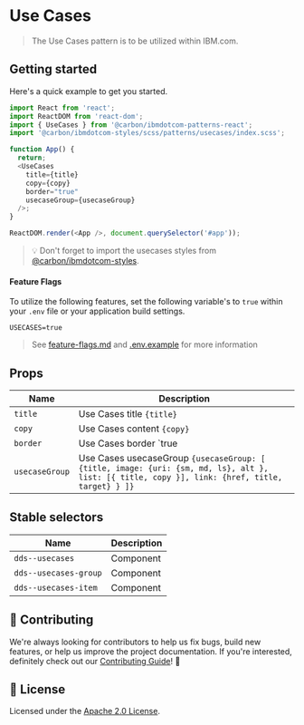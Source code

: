 # Use Cases

> The Use Cases pattern is to be utilized within IBM.com.

## Getting started

Here's a quick example to get you started.

```javascript
import React from 'react';
import ReactDOM from 'react-dom';
import { UseCases } from '@carbon/ibmdotcom-patterns-react';
import '@carbon/ibmdotcom-styles/scss/patterns/usecases/index.scss';

function App() {
  return;
  <UseCases
    title={title}
    copy={copy}
    border="true"
    usecaseGroup={usecaseGroup}
  />;
}

ReactDOM.render(<App />, document.querySelector('#app'));
```

> 💡 Don't forget to import the usecases styles from
> [@carbon/ibmdotcom-styles](https://github.com/carbon-design-system/ibm-dotcom-library/blob/master/packages/styles).

#### Feature Flags

To utilize the following features, set the following variable's to `true` within
your `.env` file or your application build settings.

```
USECASES=true
```

> See
> [feature-flags.md](https://github.com/carbon-design-system/ibm-dotcom-library/blob/master/packages/patterns-react/docs/feature-flags.md)
> and
> [.env.example](https://github.com/carbon-design-system/ibm-dotcom-library/blob/master/packages/patterns-react/.env.example)
> for more information

## Props

| Name           | Description                                                                                                                                   |
| -------------- | --------------------------------------------------------------------------------------------------------------------------------------------- |
| `title`        | Use Cases title `{title}`                                                                                                                     |
| `copy`         | Use Cases content `{copy}`                                                                                                                    |
| `border`       | Use Cases border `true|false`                                                                                                                 |
| `usecaseGroup` | Use Cases usecaseGroup `{usecaseGroup: [ {title, image: {uri: {sm, md, ls}, alt }, list: [{ title, copy }], link: {href, title, target} } ]}` |

## Stable selectors

| Name                  | Description |
| --------------------- | ----------- |
| `dds--usecases`       | Component   |
| `dds--usecases-group` | Component   |
| `dds--usecases-item`  | Component   |

## 🙌 Contributing

We're always looking for contributors to help us fix bugs, build new features,
or help us improve the project documentation. If you're interested, definitely
check out our
[Contributing Guide](https://github.com/carbon-design-system/ibm-dotcom-library/blob/master/.github/CONTRIBUTING.md)!
👀

## 📝 License

Licensed under the
[Apache 2.0 License](https://github.com/carbon-design-system/ibm-dotcom-library/blob/master/LICENSE).
